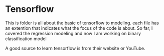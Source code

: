 # Tensorflow

This is folder is all about the basic of tensorflow to modeling.
each file has an extention that indicates what the focus of the code is about.
So far, I covered the regression modeling and now I am working on binary classification model

A good source to learn tensorflow is from their website or YouTube.  

